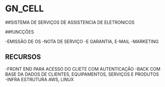 # GN_CELL

##SISTEMA DE SERVIÇOS DE ASSISTENCIA DE  ELETRONICOS 

##fUNCÇÕES


  -EMISSÃO DE OS
  -NOTA DE SERVIÇO 
  -E GARANTIA, E-MAIL 
  -MARKETING 


## RECURSOS 

  -FRONT END PARA ACESSO DO CLIETE COM AUTENTICAÇÃO 
  -BACK COM BASE DA DADOS DE CLIENTES, EQUIPAMENTOS, SERVIÇOS E PRODUTOS 
  -INFRA ESTRUTURA  AWS, LINUX 


